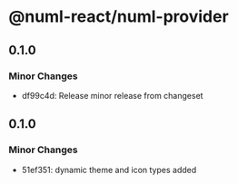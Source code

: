 # @numl-react/numl-provider

## 0.1.0

### Minor Changes

- df99c4d: Release minor release from changeset

## 0.1.0

### Minor Changes

- 51ef351: dynamic theme and icon types added
